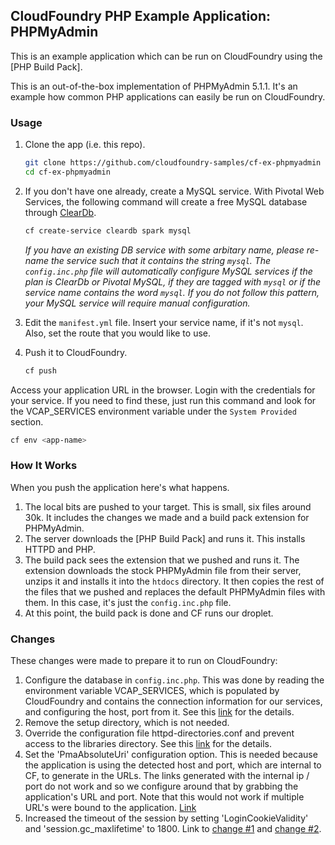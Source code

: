 ## CloudFoundry PHP Example Application:  PHPMyAdmin

This is an example application which can be run on CloudFoundry using the [PHP Build Pack].

This is an out-of-the-box implementation of PHPMyAdmin 5.1.1. It's an example how common PHP applications can easily be run on CloudFoundry.

### Usage

1. Clone the app (i.e. this repo).

   ```bash
   git clone https://github.com/cloudfoundry-samples/cf-ex-phpmyadmin
   cd cf-ex-phpmyadmin
   ```

1. If you don't have one already, create a MySQL service.  With Pivotal Web Services, the following command will create a free MySQL database through [ClearDb].

   ```bash
   cf create-service cleardb spark mysql
   ```
   *If you have an existing DB service with some arbitary name, please re-name the service such that it contains the string `mysql`. The `config.inc.php` file will automatically configure MySQL services if the plan is ClearDb or Pivotal MySQL, if they are tagged with `mysql` or if the service name contains the word `mysql`. If you do not follow this pattern, your MySQL service will require manual configuration.*

1. Edit the `manifest.yml` file. Insert your service name, if it's not `mysql`. Also, set the route that you would like to use.

1. Push it to CloudFoundry.

   ```bash
   cf push
   ```

  Access your application URL in the browser.  Login with the credentials for your service.  If you need to find these, just run this command and look for the VCAP_SERVICES environment variable under the `System Provided` section.

   ```bash
   cf env <app-name>
   ```

### How It Works

When you push the application here's what happens.

1. The local bits are pushed to your target.  This is small, six files around 30k. It includes the changes we made and a build pack extension for PHPMyAdmin.
1. The server downloads the [PHP Build Pack] and runs it.  This installs HTTPD and PHP.
1. The build pack sees the extension that we pushed and runs it.  The extension downloads the stock PHPMyAdmin file from their server, unzips it and installs it into the `htdocs` directory.  It then copies the rest of the files that we pushed and replaces the default PHPMyAdmin files with them.  In this case, it's just the `config.inc.php` file.
1. At this point, the build pack is done and CF runs our droplet.

### Changes

These changes were made to prepare it to run on CloudFoundry:

1. Configure the database in `config.inc.php`.  This was done by reading the environment variable VCAP_SERVICES, which is populated by CloudFoundry and contains the connection information for our services, and configuring the host, port from it.  See this [link](https://github.com/cloudfoundry-samples/cf-ex-phpmyadmin/blob/master/htdocs/config.inc.php#L27) for the details.
2. Remove the setup directory, which is not needed.
3. Override the configuration file httpd-directories.conf and prevent access to the libraries directory.  See this [link](https://github.com/cloudfoundry-samples/cf-ex-phpmyadmin/blob/master/.bp-config/httpd/extra/httpd-directories.conf#L14) for the details.
4. Set the 'PmaAbsoluteUri' configuration option.  This is needed because the application is using the detected host and port, which are internal to CF, to generate in the URLs.  The links generated with the internal ip / port do not work and so we configure around that by grabbing the application's URL and port. Note that this would not work if multiple URL's were bound to the application.  [Link](https://github.com/cloudfoundry-samples/cf-ex-phpmyadmin/blob/master/htdocs/config.inc.php#L52)
5. Increased the timeout of the session by setting 'LoginCookieValidity' and 'session.gc_maxlifetime' to 1800.  Link to [change #1](https://github.com/cloudfoundry-samples/cf-ex-phpmyadmin/blob/master/htdocs/config.inc.php#L56) and [change #2](https://github.com/cloudfoundry-samples/cf-ex-phpmyadmin/blob/master/.bp-config/php/php.ini#L1443).

[PHP Buildpack]:https://github.com/cloudfoundry/php-buildpack
[ClearDb]:https://www.cleardb.com/
